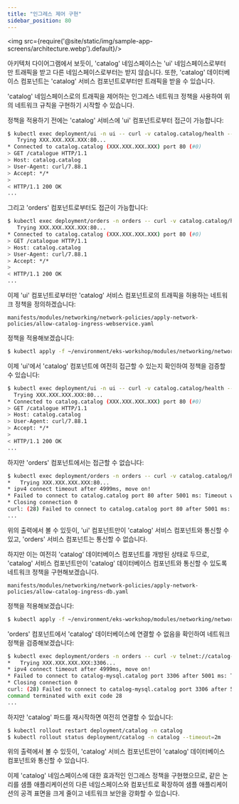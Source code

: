 ```yaml
---
title: "인그레스 제어 구현"
sidebar_position: 80
---
```


<img src={require('@site/static/img/sample-app-screens/architecture.webp').default}/>

아키텍처 다이어그램에서 보듯이, 'catalog' 네임스페이스는 'ui' 네임스페이스로부터만 트래픽을 받고 다른 네임스페이스로부터는 받지 않습니다. 또한, 'catalog' 데이터베이스 컴포넌트는 'catalog' 서비스 컴포넌트로부터만 트래픽을 받을 수 있습니다.

'catalog' 네임스페이스로의 트래픽을 제어하는 인그레스 네트워크 정책을 사용하여 위의 네트워크 규칙을 구현하기 시작할 수 있습니다.

정책을 적용하기 전에는 'catalog' 서비스에 'ui' 컴포넌트로부터 접근이 가능합니다:

```bash
$ kubectl exec deployment/ui -n ui -- curl -v catalog.catalog/health --connect-timeout 5
   Trying XXX.XXX.XXX.XXX:80...
* Connected to catalog.catalog (XXX.XXX.XXX.XXX) port 80 (#0)
> GET /catalogue HTTP/1.1
> Host: catalog.catalog
> User-Agent: curl/7.88.1
> Accept: */*
>
< HTTP/1.1 200 OK
...
```

그리고 'orders' 컴포넌트로부터도 접근이 가능합니다:

```bash
$ kubectl exec deployment/orders -n orders -- curl -v catalog.catalog/health --connect-timeout 5
   Trying XXX.XXX.XXX.XXX:80...
* Connected to catalog.catalog (XXX.XXX.XXX.XXX) port 80 (#0)
> GET /catalogue HTTP/1.1
> Host: catalog.catalog
> User-Agent: curl/7.88.1
> Accept: */*
>
< HTTP/1.1 200 OK
...
```

이제 'ui' 컴포넌트로부터만 'catalog' 서비스 컴포넌트로의 트래픽을 허용하는 네트워크 정책을 정의하겠습니다:

```file
manifests/modules/networking/network-policies/apply-network-policies/allow-catalog-ingress-webservice.yaml
```

정책을 적용해보겠습니다:

```bash wait=30
$ kubectl apply -f ~/environment/eks-workshop/modules/networking/network-policies/apply-network-policies/allow-catalog-ingress-webservice.yaml
```

이제 'ui'에서 'catalog' 컴포넌트에 여전히 접근할 수 있는지 확인하여 정책을 검증할 수 있습니다:

```bash
$ kubectl exec deployment/ui -n ui -- curl -v catalog.catalog/health --connect-timeout 5
  Trying XXX.XXX.XXX.XXX:80...
* Connected to catalog.catalog (XXX.XXX.XXX.XXX) port 80 (#0)
> GET /catalogue HTTP/1.1
> Host: catalog.catalog
> User-Agent: curl/7.88.1
> Accept: */*
>
< HTTP/1.1 200 OK
...
```

하지만 'orders' 컴포넌트에서는 접근할 수 없습니다:

```bash expectError=true
$ kubectl exec deployment/orders -n orders -- curl -v catalog.catalog/health --connect-timeout 5
*   Trying XXX.XXX.XXX.XXX:80...
* ipv4 connect timeout after 4999ms, move on!
* Failed to connect to catalog.catalog port 80 after 5001 ms: Timeout was reached
* Closing connection 0
curl: (28) Failed to connect to catalog.catalog port 80 after 5001 ms: Timeout was reached
...
```

위의 출력에서 볼 수 있듯이, 'ui' 컴포넌트만이 'catalog' 서비스 컴포넌트와 통신할 수 있고, 'orders' 서비스 컴포넌트는 통신할 수 없습니다.

하지만 이는 여전히 'catalog' 데이터베이스 컴포넌트를 개방된 상태로 두므로, 'catalog' 서비스 컴포넌트만이 'catalog' 데이터베이스 컴포넌트와 통신할 수 있도록 네트워크 정책을 구현해보겠습니다.

```file
manifests/modules/networking/network-policies/apply-network-policies/allow-catalog-ingress-db.yaml
```

정책을 적용해보겠습니다:

```bash wait=30
$ kubectl apply -f ~/environment/eks-workshop/modules/networking/network-policies/apply-network-policies/allow-catalog-ingress-db.yaml
```

'orders' 컴포넌트에서 'catalog' 데이터베이스에 연결할 수 없음을 확인하여 네트워크 정책을 검증해보겠습니다:

```bash expectError=true
$ kubectl exec deployment/orders -n orders -- curl -v telnet://catalog-mysql.catalog:3306 --connect-timeout 5
*   Trying XXX.XXX.XXX.XXX:3306...
* ipv4 connect timeout after 4999ms, move on!
* Failed to connect to catalog-mysql.catalog port 3306 after 5001 ms: Timeout was reached
* Closing connection 0
curl: (28) Failed to connect to catalog-mysql.catalog port 3306 after 5001 ms: Timeout was reached
command terminated with exit code 28
...
```

하지만 'catalog' 파드를 재시작하면 여전히 연결할 수 있습니다:

```bash
$ kubectl rollout restart deployment/catalog -n catalog
$ kubectl rollout status deployment/catalog -n catalog --timeout=2m
```

위의 출력에서 볼 수 있듯이, 'catalog' 서비스 컴포넌트만이 'catalog' 데이터베이스 컴포넌트와 통신할 수 있습니다.

이제 'catalog' 네임스페이스에 대한 효과적인 인그레스 정책을 구현했으므로, 같은 논리를 샘플 애플리케이션의 다른 네임스페이스와 컴포넌트로 확장하여 샘플 애플리케이션의 공격 표면을 크게 줄이고 네트워크 보안을 강화할 수 있습니다.